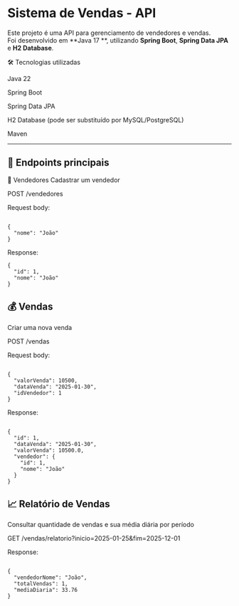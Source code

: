 # Sistema de Vendas - API

Este projeto é uma API para gerenciamento de vendedores e vendas.  
Foi desenvolvido em **Java 17 **, utilizando **Spring Boot**, **Spring Data JPA** e **H2 Database**.

🛠 Tecnologias utilizadas

Java 22

Spring Boot

Spring Data JPA

H2 Database (pode ser substituído por MySQL/PostgreSQL)

Maven

-------------------------------------------------------------------------------------------

## 📌 Endpoints principais
👤 Vendedores
Cadastrar um vendedor

POST /vendedores

Request body:
```

{
  "nome": "João"
}
```


Response:
```
{
  "id": 1,
  "nome": "João"
}
```

## 💰 Vendas
Criar uma nova venda

POST /vendas

Request body:
```

{
  "valorVenda": 10500,
  "dataVenda": "2025-01-30",
  "idVendedor": 1
}
```


Response:
```

{
  "id": 1,
  "dataVenda": "2025-01-30",
  "valorVenda": 10500.0,
  "vendedor": {
    "id": 1,
    "nome": "João"
  }
}
```

## 📈 Relatório de Vendas
Consultar quantidade de vendas e sua média diária por período

GET /vendas/relatorio?inicio=2025-01-25&fim=2025-12-01

Response:
```

{
  "vendedorNome": "João",
  "totalVendas": 1,
  "mediaDiaria": 33.76
}
```
